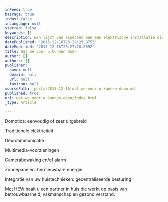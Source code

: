 ```yaml
---
inFeed: true
hasPage: true
inNav: false
inLanguage: null
starred: false
keywords: []
description: Een lijst van aspecten aan een elektrische installatie die HEW voor u kan uitvoeren
datePublished: '2015-12-16T23:29:29.875Z'
dateModified: '2015-12-16T23:27:18.809Z'
title: Wat we voor u kunnen doen
author: []
authors: []
publisher:
  name: null
  domain: null
  url: null
  favicon: null
sourcePath: _posts/2015-12-16-wat-we-voor-u-kunnen-doen.md
published: true
url: wat-we-voor-u-kunnen-doen/index.html
_type: Article

---
```

Domotica: eenvoudig of zeer uitgebreid

Traditionele elektriciteit

Deurcommunicatie

Multimedia-voorzieningen

Camerabewaking en/of alarm

Zonnepanelen: hernieuwbare energie

Integratie van uw huistechnieken: gecentraliseerde besturing

Met HEW haalt u een partner in huis die werkt op basis van betrouwbaarheid, vakmanschap en gezond verstand.